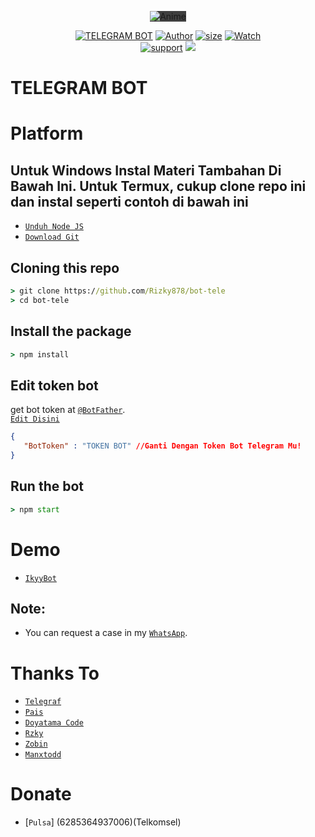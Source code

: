 <p align="center">
<img src="https://telegra.ph/file/c17202bf4a21e83931fed.jpg" alt="Anime" style="max-width: 478px; background-color: rgb(63, 63, 63);">
</p>
<p align="center">
<a href="#"><img title="TELEGRAM BOT" src="https://img.shields.io/badge/Base Bot Telegram-yellow?colorA=%23ff0000&colorB=%23017e40&style=for-the-badge"></a>
<a href="https://github.com/Rizky878"><img title="Author" src="https://img.shields.io/badge/Author-Rzky%20Fdlh-red.svg?style=for-the-badge&logo=github"></a>
<a href="https://github.com/Rizky878/bot-tele"><img src="https://img.shields.io/github/repo-size/Rizky878/bot-tele?style=for-the-badge&logo=github" alt="size" /></a>
<a href="https://github.com/Rizky878/bot-tele/watchers"> <img src="https://img.shields.io/github/watchers/Rizky878/bot-tele?logo=github&style=for-the-badge" alt="Watch" /></a><br>
<a href="https://t.me/+cV7x1HKVr6UxNTA1"> <img src="https://img.shields.io/badge/telegram-Support_Group-blue?style=social&logo=telegram" alt="support" /></a>
<a href="https://npmjs.com/package/telegraf"> <img src="https://img.shields.io/badge/Author-Rzky%20Fdlh-red.svg?style=for-the-badge&logo=javascript&logoColor=yellow" /></a>
</p>



# TELEGRAM BOT
# Platform 
## Untuk Windows Instal Materi Tambahan Di Bawah Ini. Untuk Termux, cukup clone repo ini dan instal seperti contoh di bawah ini 
 

* [`Unduh Node JS`](https://nodejs.org/en/download/)
* [`Download Git`](https://git-scm.com/download/win)


## Cloning this repo
```cmd
> git clone https://github.com/Rizky878/bot-tele
> cd bot-tele
```

## Install the package
```cmd
> npm install
```

## Edit token bot
get bot token at [`@BotFather`](http://t.me/BotFather).<br>
[`Edit Disini`](https://github.com/Rizky878/bot-tele/blob/90954a542a7e0cd4bf32a251f96912881d94ac80/json/config.json#L15)
```json
{ 
   "BotToken" : "TOKEN BOT" //Ganti Dengan Token Bot Telegram Mu!
}
```

## Run the bot
```cmd
> npm start
```

# Demo 
* [`IkyyBot`](https://t.me/Rzkyyybot)

## Note:
* You can request a case in my [`WhatsApp`](http://wa.me/6282387804410).

# Thanks To
* [`Telegraf`](https://github.com/telegraf/telegraf)
* [`Pais`](https://github.com/Paiiss)
* [`Doyatama Code`](https://youtube.com/channel/UCctNhbMwbMs-5bdfuQv1aXg)
* [`Rzky`](https://wa.me/6282387804410)
* [`Zobin`](https://github.com/Zobin33)
* [`Manxtodd`](https://github.com/Manxtodd)

# Donate
* [`Pulsa`] (6285364937006)(Telkomsel)


